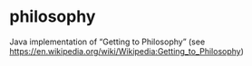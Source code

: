 # philosophy
Java implementation of “Getting to Philosophy” (see https://en.wikipedia.org/wiki/Wikipedia:Getting_to_Philosophy)
